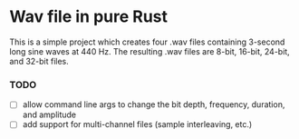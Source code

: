 # Wav file in pure Rust
This is a simple project which creates four .wav files containing 3-second long sine waves at 440 Hz. The resulting .wav files are 8-bit, 16-bit, 24-bit, and 32-bit files.

### TODO
- [ ] allow command line args to change the bit depth, frequency, duration, and amplitude 
- [ ] add support for multi-channel files (sample interleaving, etc.)
